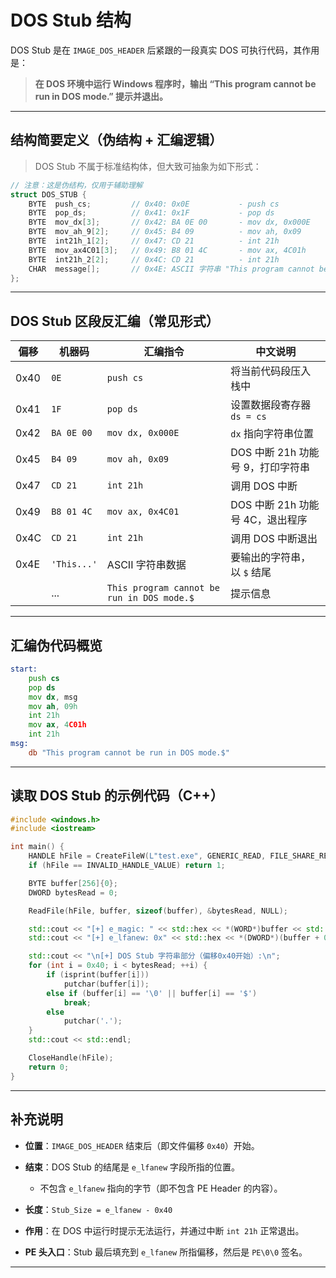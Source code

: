 # DOS Stub 结构

DOS Stub 是在 `IMAGE_DOS_HEADER` 后紧跟的一段真实 DOS 可执行代码，其作用是：

> **在 DOS 环境中运行 Windows 程序时，输出 “This program cannot be run in DOS mode.” 提示并退出。**

---

## 结构简要定义（伪结构 + 汇编逻辑）

> DOS Stub 不属于标准结构体，但大致可抽象为如下形式：

```c
// 注意：这是伪结构，仅用于辅助理解
struct DOS_STUB {
    BYTE  push_cs;         // 0x40: 0x0E           - push cs
    BYTE  pop_ds;          // 0x41: 0x1F           - pop ds
    BYTE  mov_dx[3];       // 0x42: BA 0E 00       - mov dx, 0x000E
    BYTE  mov_ah_9[2];     // 0x45: B4 09          - mov ah, 0x09
    BYTE  int21h_1[2];     // 0x47: CD 21          - int 21h
    BYTE  mov_ax4C01[3];   // 0x49: B8 01 4C       - mov ax, 4C01h
    BYTE  int21h_2[2];     // 0x4C: CD 21          - int 21h
    CHAR  message[];       // 0x4E: ASCII 字符串 "This program cannot be run in DOS mode.$"
};
```

---

## DOS Stub 区段反汇编（常见形式）

| 偏移   | 机器码         | 汇编指令                                       | 中文说明                   |
| ---- | ----------- | ------------------------------------------ | ---------------------- |
| 0x40 | `0E`        | `push cs`                                  | 将当前代码段压入栈中             |
| 0x41 | `1F`        | `pop ds`                                   | 设置数据段寄存器 `ds = cs`     |
| 0x42 | `BA 0E 00`  | `mov dx, 0x000E`                           | `dx` 指向字符串位置           |
| 0x45 | `B4 09`     | `mov ah, 0x09`                             | DOS 中断 21h 功能号 9，打印字符串 |
| 0x47 | `CD 21`     | `int 21h`                                  | 调用 DOS 中断              |
| 0x49 | `B8 01 4C`  | `mov ax, 0x4C01`                           | DOS 中断 21h 功能号 4C，退出程序 |
| 0x4C | `CD 21`     | `int 21h`                                  | 调用 DOS 中断退出            |
| 0x4E | `'This...'` | ASCII 字符串数据                                | 要输出的字符串，以 `$` 结尾       |
|      | ...         | `This program cannot be run in DOS mode.$` | 提示信息                   |

---

## 汇编伪代码概览

```asm
start:
    push cs
    pop ds
    mov dx, msg
    mov ah, 09h
    int 21h
    mov ax, 4C01h
    int 21h
msg:
    db "This program cannot be run in DOS mode.$"
```

---

## 读取 DOS Stub 的示例代码（C++）

```cpp
#include <windows.h>
#include <iostream>

int main() {
    HANDLE hFile = CreateFileW(L"test.exe", GENERIC_READ, FILE_SHARE_READ, NULL, OPEN_EXISTING, 0, NULL);
    if (hFile == INVALID_HANDLE_VALUE) return 1;

    BYTE buffer[256]{0};
    DWORD bytesRead = 0;

    ReadFile(hFile, buffer, sizeof(buffer), &bytesRead, NULL);

    std::cout << "[+] e_magic: " << std::hex << *(WORD*)buffer << std::endl;
    std::cout << "[+] e_lfanew: 0x" << std::hex << *(DWORD*)(buffer + 0x3C) << std::endl;

    std::cout << "\n[+] DOS Stub 字符串部分（偏移0x40开始）:\n";
    for (int i = 0x40; i < bytesRead; ++i) {
        if (isprint(buffer[i]))
            putchar(buffer[i]);
        else if (buffer[i] == '\0' || buffer[i] == '$')
            break;
        else
            putchar('.');
    }
    std::cout << std::endl;

    CloseHandle(hFile);
    return 0;
}
```

---

## 补充说明

* **位置**：`IMAGE_DOS_HEADER` 结束后（即文件偏移 `0x40`）开始。

* **结束**：DOS Stub 的结尾是 `e_lfanew` 字段所指的位置。
  
  * 不包含 `e_lfanew` 指向的字节（即不包含 PE Header 的内容）。

* **长度**：`Stub_Size = e_lfanew - 0x40`

* **作用**：在 DOS 中运行时提示无法运行，并通过中断 `int 21h` 正常退出。

* **PE 头入口**：Stub 最后填充到 `e_lfanew` 所指偏移，然后是 `PE\0\0` 签名。

---
